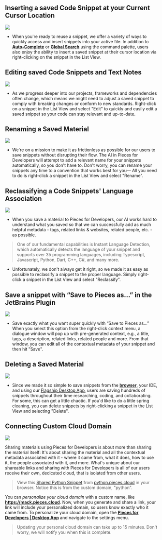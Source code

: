 [//]: # (title: Managing and Updating Your Saved Resources)

## Inserting a saved Code Snippet at your Current Cursor Location
![](INSERT_AT_SNIPPET.gif)
- When you're ready to reuse a snippet, we offer a variety of ways to quickly access and insert snippets into your active file. In addition to [**Auto-Complete**](reuse-saved-materials-with-atomic-auto-complete.md "Atomic Auto Complete") or [**Global Search**](global-search-sort-via-suggestions-reference-and-reuse-saved-materials.md "Global Search and Suggestion") using the command palette, users also enjoy the ability to insert a saved snippet at their cursor location via right-clicking on the snippet in the List View.


## Editing saved Code Snippets and Text Notes
![](EDIT_SNIPPET_JETBRAINS.gif)
- As we progress deeper into our projects, frameworks and dependencies often change, which means we might need to adjust a saved snippet to comply with breaking changes or conform to new standards. Right-click on a snippet in the List View and select "Edit" to quickly and easily edit a saved snippet so your code can stay relevant and up-to-date.


## Renaming a Saved Material
![](RENAME_SNIPPET_JETBRAINS.gif)
- We're on a mission to make it as frictionless as possible for our users to save snippets without disrupting their flow. The AI in Pieces for Developers will attempt to add a relevant name for your snippets automatically, so you don't have to. Don't worry, you can rename your snippets any time to a convention that works best for you— All you need to do is right-click a snippet in the List View and select "Rename".


## Reclassifying a Code Snippets' Language Association
![](RECLASSIFY_SNIPPET.gif)
- When you save a material to Pieces for Developers, our AI works hard to understand what you saved so that we can successfully add as much helpful metadata - tags, related links & websites, related people, etc. - as possible.
> One of our fundamental capabilities is Instant Language Detection, which automatically detects the language of your snippet and supports over 35 programming languages, including Typescript, Javascript, Python, Dart, C++, C#, and many more. 

- Unfortunately, we don't always get it right, so we made it as easy as possible to reclassify a snippet to the proper language. Simply right-click a snippet in the List View and select "Reclassify".


## Save a snippet with “Save to Pieces as…” in the JetBrains Plugin
![](PIECES_IN_JETBRAINS.gif)
- Save exactly what you want super quickly with “Save to Pieces as…” When you select this option from the right-click context menu, a dialogue window will pop up with pre-generated context, e.g., a title, tags, a description, related links, related people and more. From that window, you can edit all of the contextual metadata of your snippet and then hit "Save".


## Deleting a Saved Material
![](DELETE_SNIPPET.gif)
- Since we made it so simple to save snippets from the [**browser**](https://chrome.google.com/webstore/detail/pieces-save-code-snippets/igbgibhbfonhmjlechmeefimncpekepm), your IDE, and using our [Flagship Desktop App](https://code.pieces.app/install), users are saving hundreds of snippets throughout their time researching, coding, and collaborating. For some, this can get a little chaotic. If you'd like to do a little spring cleaning, you can delete snippets by right-clicking a snippet in the List View and selecting "Delete".


## Connecting Custom Cloud Domain
![](CUSTOM_DOMAIN.gif)

Sharing materials using Pieces for Developers is about more than sharing the material itself: It's about sharing the material and all the contextual metadata associated with it - where it came from, what it does, how to use it, the people associated with it, and more. What's unique about our shareable links and sharing with Pieces for Developers is all of our users receive their own, dedicated cloud, that is isolated from other users.
> View this [Shared Python Snippet](https://python.pieces.cloud/?p=8711459369) from [python.pieces.cloud](https://python.pieces.cloud/?p=8711459369) in your browser. Notice this is from the custom domain, "python".

You can _personalize your cloud domain_ with a custom name, like **https://mack.pieces.cloud**. Now, when you generate and share a link, your link will include your personalized domain, so users know exactly who it came from.
To personalize your cloud domain, open the [**Pieces for Developers | Desktop App**](managing-and-updating-your-saved-resources.md#connecting-custom-cloud-domain) and navigate to the settings menu.
> Updating your personal cloud domain can take up to 15 minutes. Don't worry, we will notify you when this is complete.

